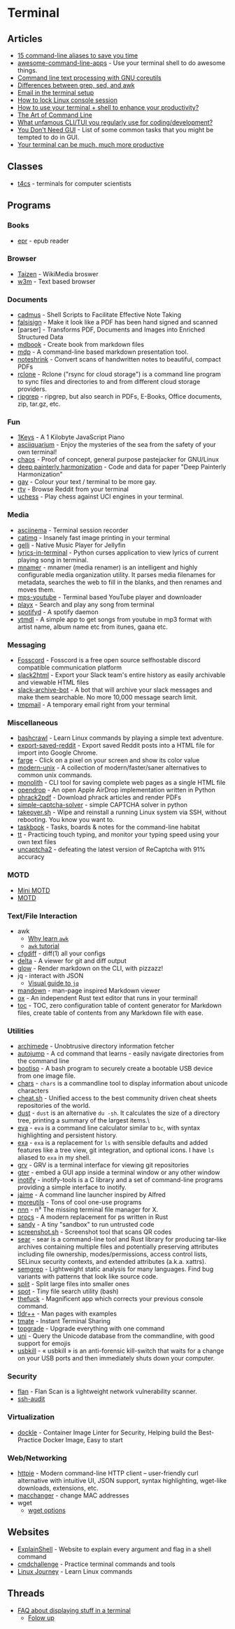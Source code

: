 # Terminal
## Articles
- [15 command-line aliases to save you time](https://opensource.com/article/18/8/time-saving-command-line-aliases)
- [awesome-command-line-apps](https://github.com/herrbischoff/awesome-command-line-apps) - Use your terminal shell to do awesome things.
- [Command line text processing with GNU coreutils](https://learnbyexample.github.io/cli_text_processing_coreutils/cover.html)
- [Differences between grep, sed, and awk](https://learnbyexample.github.io/gnu-bre-ere-cheatsheet/)
- [Email in the terminal setup](https://www.reddit.com/r/unixporn/comments/k1xp4i/emacs_mail_mu4e_mu4edashaboard_tags_svgtagmode/)
- [How to lock Linux console session](https://blog.sleeplessbeastie.eu/2015/06/01/how-to-lock-linux-console-session/)
- [How to use your terminal + shell to enhance your productivity?](https://dev.to/mamyn0va/cli-love-inside-4lgl)
- [The Art of Command Line](https://github.com/jlevy/the-art-of-command-line)
- [What unfamous CLI/TUI you regularly use for coding/development?](https://www.reddit.com/r/commandline/comments/i0oo3d/what_unfamous_clitui_you_regularly_use_for/)
- [You Don't Need GUI](https://github.com/you-dont-need/You-Dont-Need-GUI) - List of some common tasks that you might be tempted to do in GUI.
- [Your terminal can be much, much more productive](https://medium.com/@ivanaugustobd/your-terminal-can-be-much-much-more-productive-5256424658e8)

## Classes
- [t4cs](https://bitbucket.org/t4cs/t4cs/src/master/) - terminals for computer scientists

## Programs
### Books
- [epr](https://github.com/wustho/epr) - epub reader

### Browser
- [Taizen](https://github.com/NerdyPepper/taizen) - WikiMedia broswer
- [w3m](https://en.m.wikipedia.org/wiki/W3m) - Text based browser

### Documents
- [cadmus](https://github.com/RyanGreenup/cadmus) - Shell Scripts to Facilitate Effective Note Taking
- [falsisign](https://gitlab.com/edouardklein/falsisign) - Make it look like a PDF has been hand signed and scanned
- [parser] - Transforms PDF, Documents and Images into Enriched Structured Data
- [mdbook](https://github.com/rust-lang/mdBook) - Create book from markdown files
- [mdp](https://github.com/visit1985/mdp) -  A command-line based markdown presentation tool.
- [noteshrink](https://github.com/mzucker/noteshrink) - Convert scans of handwritten notes to beautiful, compact PDFs
- [rclone](https://github.com/rclone/rclone) - Rclone ("rsync for cloud storage") is a command line program to sync files and directories to and from different cloud storage providers.
- [ripgrep](https://github.com/phiresky/ripgrep-all) - ripgrep, but also search in PDFs, E-Books, Office documents, zip, tar.gz, etc.

### Fun
- [1Keys](https://github.com/KilledByAPixel/1Keys) - A 1 Kilobyte JavaScript Piano
- [asciiquarium](https://github.com/cmatsuoka/asciiquarium) - Enjoy the mysteries of the sea from the safety of your own terminal!
- [chaos](https://github.com/aydwi/chaos) - Proof of concept, general purpose pastejacker for GNU/Linux
- [deep painterly harmonization](https://github.com/luanfujun/deep-painterly-harmonization) - Code and data for paper "Deep Painterly Harmonization"
- [gay](https://github.com/ms-jpq/gay) - Colour your text / terminal to be more gay.
- [rtv](https://github.com/michael-lazar/rtv) - Browse Reddit from your terminal
- [uchess](https://github.com/tmountain/uchess) - Play chess against UCI engines in your terminal.

### Media
- [asciinema](https://github.com/asciinema/asciinema) - Terminal session recorder
- [catimg](https://github.com/posva/catimg) - Insanely fast image printing in your terminal
- [gelli](https://github.com/dkanada/gelli) - Native Music Player for Jellyfin
- [lyrics-in-terminal](https://github.com/Jugran/lyrics-in-terminal) - Python curses application to view lyrics of current playing song in terminal.
- [mnamer](https://github.com/jkwill87/mnamer) - mnamer (media renamer) is an intelligent and highly configurable media organization utility. It parses media filenames for metadata, searches the web to fill in the blanks, and then renames and moves them.
- [mps-youtube](https://github.com/mps-youtube/mps-youtube) - Terminal based YouTube player and downloader
- [playx](https://github.com/NISH1001/playx) - Search and play any song from terminal
- [spotifyd](https://github.com/Spotifyd/spotifyd) - A spotify daemon
- [ytmdl](https://github.com/deepjyoti30/ytmdl) - A simple app to get songs from youtube in mp3 format with artist name, album name etc from itunes, gaana etc.

### Messaging
- [Fosscord](https://github.com/fosscord/fosscord) - Fosscord is a free open source selfhostable discord compatible communication platform
- [slack2html](https://github.com/hfaran/slack2html) - Export your Slack team's entire history as easily archivable and viewable HTML files
- [slack-archive-bot](https://github.com/docmarionum1/slack-archive-bot) - A bot that will archive your slack messages and make them searchable. No more 10,000 message search limit.
- [tmpmail](https://github.com/sdushantha/tmpmail) - A temporary email right from your terminal

### Miscellaneous
- [bashcrawl](https://gitlab.com/slackermedia/bashcrawl) - Learn Linux commands by playing a simple text adventure.
- [export-saved-reddit](https://github.com/csu/export-saved-reddit) - Export saved Reddit posts into a HTML file for import into Google Chrome.
- [farge](https://github.com/sdushantha/farge) - Click on a pixel on your screen and show its color value
- [modern-unix](https://github.com/ibraheemdev/modern-unix) - A collection of modern/faster/saner alternatives to common unix commands.
- [monolith](https://github.com/Y2Z/monolith) - CLI tool for saving complete web pages as a single HTML file
- [opendrop](https://github.com/seemoo-lab/opendrop) - An open Apple AirDrop implementation written in Python
- [phrack2pdf](https://github.com/alanvivona/phrack2pdf) -  Download phrack articles and render PDFs
- [simple-captcha-solver](https://github.com/ptigas/simple-captcha-solver) - simple CAPTCHA solver in python
- [takeover.sh](https://github.com/marcan/takeover.sh) - Wipe and reinstall a running Linux system via SSH, without rebooting. You know you want to.
- [taskbook](https://github.com/klaussinani/taskbook) - Tasks, boards & notes for the command-line habitat
- [tt](https://github.com/runrin/tt) - Practicing touch typing, and monitor your typing speed using your own text files
- [uncaptcha2](https://github.com/ecthros/uncaptcha2) - defeating the latest version of ReCaptcha with 91% accuracy

### MOTD
- [Mini MOTD](https://github.com/HermannBjorgvin/MOTD)
- [MOTD](https://github.com/RIKRUS/MOTD)

### Text/File Interaction
- awk
  - [Why learn `awk`](https://blog.jpalardy.com/posts/why-learn-awk/)
  - [`awk` tutorial](https://www.grymoire.com/Unix/Awk.html)
- [cfgdiff](https://github.com/evgeni/cfgdiff) - diff(1) all your configs
- [delta](https://github.com/dandavison/delta) -  A viewer for git and diff output
- [glow](https://github.com/charmbracelet/glow) - Render markdown on the CLI, with pizzazz!
- jq - interact with JSON
  - [Visual guide to `jq`](https://mosermichael.github.io/jq-illustrated/dir/content.html)
- [mandown](https://github.com/Titor8115/mandown) - man-page inspired Markdown viewer
- [ox](https://github.com/curlpipe/ox) - An independent Rust text editor that runs in your terminal!
- [toc](https://github.com/ycd/toc) - TOC, zero configuration table of content generator for Markdown files, create table of contents from any Markdown file with ease.

### Utilities
- [archimede](https://github.com/gennaro-tedesco/archimede) - Unobtrusive directory information fetcher
- [autojump](https://github.com/wting/autojump) -  A cd command that learns - easily navigate directories from the command line
- [bootiso](https://github.com/jsamr/bootiso) - A bash program to securely create a bootable USB device from one image file.
- [chars](https://github.com/antifuchs/chars) - `chars` is a commandline tool to display information about unicode characters
- [cheat.sh](https://github.com/chubin/cheat.sh) - Unified access to the best community driven cheat sheets repositories of the world.
- [dust](https://github.com/bootandy/dust) - `dust` is an alternative `du -sh`. It calculates the size of a directory tree, printing a summary of the largest items.\
- [eva](https://github.com/NerdyPepper/eva) - `eva` is a command line calculator similar to `bc`, with syntax highlighting and persistent history.
- [exa](https://the.exa.website/) - `exa` is a replacement for `ls` with sensible defaults and added features like a tree view, git integration, and optional icons. I have `ls` aliased to `exa` in my shell.
- [grv](https://github.com/rgburke/grv) - GRV is a terminal interface for viewing git repositories
- [gter](https://github.com/raoofha/gter) - embed a GUI app inside a terminal window or any other window
- [inotify](https://github.com/inotify-tools/inotify-tools) - inotify-tools is a C library and a set of command-line programs providing a simple interface to inotify.
- [jaime](https://github.com/juanibiapina/jaime) - A command line launcher inspired by Alfred
- [moreutils](https://joeyh.name/code/moreutils/) - Tons of cool one-use programs
- [nnn](https://github.com/jarun/nnn) - n³ The missing terminal file manager for X.
- [procs](https://github.com/dalance/procs) - A modern replacement for ps written in Rust
- [sandy](https://github.com/hobochild/sandy) - A tiny "sandbox" to run untrusted code
- [screenshot.sh](https://github.com/jayden-chan/dotfiles/blob/master/scripts/screenshot.sh#L12) - Screenshot tool that scans QR codes
- [sear](https://github.com/iqlusioninc/sear) - sear is a command-line tool and Rust library for producing tar-like archives containing multiple files and potentially preserving attributes including file ownership, modes/permissions, access control lists, SELinux security contexts, and extended attributes (a.k.a. xattrs).
- [semgrep](https://github.com/returntocorp/semgrep) - Lightweight static analysis for many languages. Find bug variants with patterns that look like source code.
- [split](https://kb.iu.edu/d/afar) - Split large files into smaller ones
- [spot](https://github.com/rauchg/spot) - Tiny file search utility (bash)
- [thefuck](https://github.com/nvbn/thefuck) - Magnificent app which corrects your previous console command.
- [tldr++](https://github.com/isacikgoz/tldr) - Man pages with examples
- [tmate](https://github.com/tmate-io/tmate) - Instant Terminal Sharing
- [topgrade](https://github.com/r-darwish/topgrade) - Upgrade everything with one command
- [uni](https://github.com/arp242/uni) - Query the Unicode database from the commandline, with good support for emojis
- [usbkill](https://github.com/hephaest0s/usbkill) - « usbkill » is an anti-forensic kill-switch that waits for a change on your USB ports and then immediately shuts down your computer.

### Security
- [flan](https://github.com/cloudflare/flan) - Flan Scan is a lightweight network vulnerability scanner.
- [ssh-audit](https://github.com/jtesta/ssh-audit)

### Virtualization
- [dockle](https://github.com/goodwithtech/dockle) - Container Image Linter for Security, Helping build the Best-Practice Docker Image, Easy to start

### Web/Networking
- [httpie](https://github.com/jakubroztocil/httpie) - Modern command-line HTTP client – user-friendly curl alternative with intuitive UI, JSON support, syntax highlighting, wget-like downloads, extensions, etc.
- [macchanger](http://manpages.ubuntu.com/manpages/xenial/man1/macchanger.1.html) - change MAC addresses
- wget
  - [wget options](https://zget-opts-gen.now.sh/)

## Websites
- [ExplainShell](https://explainshell.com/) - Website to explain every argument and flag in a shell command
- [cmdchallenge](https://cmdchallenge.com/) - Practice terminal commands and tools
- [Linux Journey](https://linuxjourney.com/) - Learn Linux commands

## Threads
- [FAQ about displaying stuff in a terminal](https://twitter.com/thingskatedid/status/1316074032379248640)
  - [Folow up](https://twitter.com/jeremyjkun/status/1318394162148904961?s=20)
